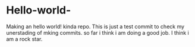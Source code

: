 # Hello-world-
Making an hello world! kinda repo.
This is just a test commit to check my unerstading of mking commits.
so far i think i am doing a good job.
I think i am a rock star.
